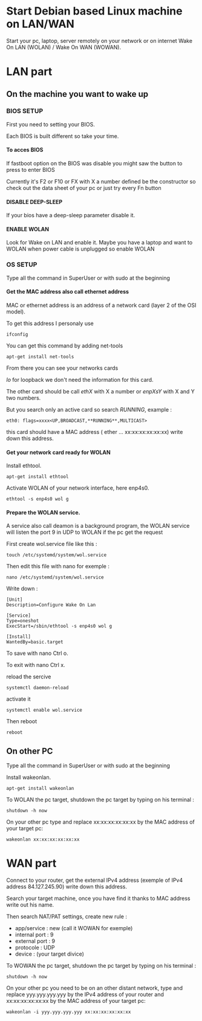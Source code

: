 # Start Debian based Linux machine on LAN/WAN
Start your pc, laptop, server remotely on your network or on internet Wake On LAN (WOLAN) / Wake On WAN (WOWAN).

# LAN part

## On the machine you want to wake up

### BIOS SETUP

First you need to setting your BIOS.

Each BIOS is built different so take your time.

#### To acces BIOS

If fastboot option on the BIOS was disable you might saw the button to press to enter BIOS

Currently it's F2 or F10 or FX with X a number defined be the constructor so check out the data sheet of your pc or just try every Fn button

#### DISABLE DEEP-SLEEP

If your bios have a deep-sleep parameter disable it.

#### ENABLE WOLAN

Look for Wake on LAN and enable it.
Maybe you have a laptop and want to WOLAN when power cable is unplugged so enable WOLAN 

### OS SETUP

Type all the command in SuperUser or with sudo at the beginning

#### Get the MAC address also call ethernet address

MAC or ethernet address is an address of a network card (layer 2 of the OSI model).

To get this address I personaly use

    ifconfig
You can get this command by adding net-tools

    apt-get install net-tools

From there you can see your networks cards 

*lo* for loopback we don't need the information for this card.

The other card should be call *ethX* with X a number or *enpXsY* with X and Y two numbers.

But you search only an active card so search *RUNNING*, example :

    eth0: flags=xxxx<UP,BROADCAST,**RUNNING**,MULTICAST>
this card should have a MAC address ( ether ... xx:xx:xx:xx:xx:xx) write down this address.

#### Get your network card ready for WOLAN

Install ethtool.

    apt-get install ethtool
Activate WOLAN of your network interface, here enp4s0.

    ethtool -s enp4s0 wol g
#### Prepare the WOLAN service.

A service also call deamon is a background program, 
the WOLAN service will listen the port 9 in UDP to WOLAN if the pc get the request

First create wol.service file like this :

    touch /etc/systemd/system/wol.service
Then edit this file with nano for exemple :

    nano /etc/systemd/system/wol.service
Write down :

    [Unit]
    Description=Configure Wake On Lan

    [Service]
    Type=oneshot
    ExecStart=/sbin/ethtool -s enp4s0 wol g

    [Install]
    WantedBy=basic.target
To save with nano Ctrl o.

To exit with nano Ctrl x.

reload the sercive

    systemctl daemon-reload
activate it

    systemctl enable wol.service
Then reboot

    reboot

## On other PC
Type all the command in SuperUser or with sudo at the beginning

Install wakeonlan.

    apt-get install wakeonlan
To WOLAN the pc target, shutdown the pc target by typing on his terminal :

    shutdown -h now
On your other pc type and replace xx:xx:xx:xx:xx:xx by the MAC address of your target pc:
 
    wakeonlan xx:xx:xx:xx:xx:xx
# WAN part
Connect to your router, get the external IPv4 address (exemple of IPv4 address 84.127.245.90) write down this address.

Search your target machine, once you have find it thanks to MAC address write out his name.

Then search NAT/PAT settings, create new rule :
* app/service : new (call it WOWAN for exemple)
* internal port : 9
* external port : 9
* protocole : UDP
* device : (your target divice)

To WOWAN the pc target, shutdown the pc target by typing on his terminal :

    shutdown -h now
On your other pc you need to be on an other distant network, 
type and replace yyy.yyy.yyy.yyy by the IPv4 address of your 
router and xx:xx:xx:xx:xx:xx by the MAC address of your target pc:
 
    wakeonlan -i yyy.yyy.yyy.yyy xx:xx:xx:xx:xx:xx

